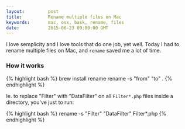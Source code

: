 ```yaml
---
layout:         post
title:          Rename multiple files on Mac
keywords:       mac, osx, bask, rename, files
date:           2015-06-23 09:00:00 GMT
---
```


I love semplicity and I love tools that do one job, yet well. Today I had to rename multiple files on Mac, and `rename` saved me a lot of time.

### How it works

{% highlight bash %}
brew install rename
rename -s "from" "to" *.*
{% endhighlight %}

Ie. to replace "Filter" with "DataFilter" on all `Filter*.php` files inside a directory, you've just to run:

{% highlight bash %}
rename -s "Filter" "DataFilter" Filter*.php
{% endhighlight %}

